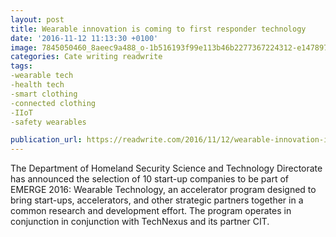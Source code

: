 ```yaml
---
layout: post
title: Wearable innovation is coming to first responder technology
date: '2016-11-12 11:13:30 +0100'
image: 7845050460_8aeec9a488_o-1b516193f99e113b46b2277367224312-e1478973835934.jpg
categories: Cate writing readwrite
tags:
-wearable tech
-health tech
-smart clothing
-connected clothing
-IIoT
-safety wearables

publication_url: https://readwrite.com/2016/11/12/wearable-innovation-is-coming-to-first-responser-technology-dl1/
---
```

The Department of Homeland Security Science and Technology Directorate  has announced the selection of 10 start-up companies to be part of EMERGE 2016: Wearable Technology, an accelerator program designed to bring start-ups, accelerators, and other strategic partners together in a common research and development effort. The program operates in conjunction in conjunction with TechNexus and its partner CIT.
